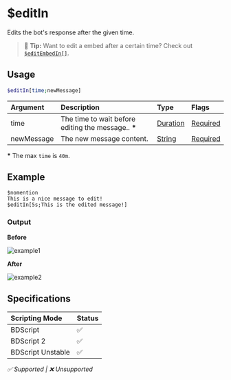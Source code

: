 # $editIn
Edits the bot's response after the given time.

> 🧠 **Tip:** Want to edit a embed after a certain time? Check out [`$editEmbedIn[]`](./editEmbedIn.md).

## Usage
```php
$editIn[time;newMessage]
```

| Argument | Description | Type | Flags |
| :---- | :---- | :---- | :---- |
| time |  The time to wait before editing the message.. **\*** | [Duration](/src/resources/arguments/types.md#duration) | [Required](/src/resources/arguments/flags.md#required)
| newMessage | The new message content. | [String](/src/resources/arguments/types.md#string) | [Required](/src/resources/arguments/flags.md#required)

**\*** The max `time` is `40m`.

## Example
```
$nomention
This is a nice message to edit!
$editIn[5s;This is the edited message!]
```

### Output
**Before**

![example1](https://user-images.githubusercontent.com/69215413/123013307-fccdda80-d391-11eb-91c2-9406b8fe48da.png)

**After**

![example2](https://user-images.githubusercontent.com/69215413/123013297-f7709000-d391-11eb-9b00-55cf1387b498.png)

## Specifications
| Scripting Mode | Status
| :---- | :---- |
| BDScript | ✅ |
| BDScript 2 | ✅ |
| BDScript Unstable | ✅ |

*✅ Supported | ❌ Unsupported*